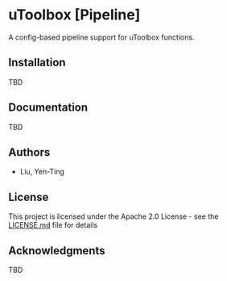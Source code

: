 # uToolbox [Pipeline]

A config-based pipeline support for uToolbox functions.

## Installation
TBD

## Documentation
TBD

## Authors
- Liu, Yen-Ting

## License
This project is licensed under the Apache 2.0 License - see the [LICENSE.md](LICENSE.md) file for details

## Acknowledgments
TBD
